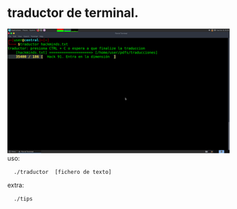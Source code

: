 # traductor de terminal.
![alt image](screenshot.png)
uso: 
```
  ./traductor  [fichero de texto]
```

extra:
```
  ./tips
```
